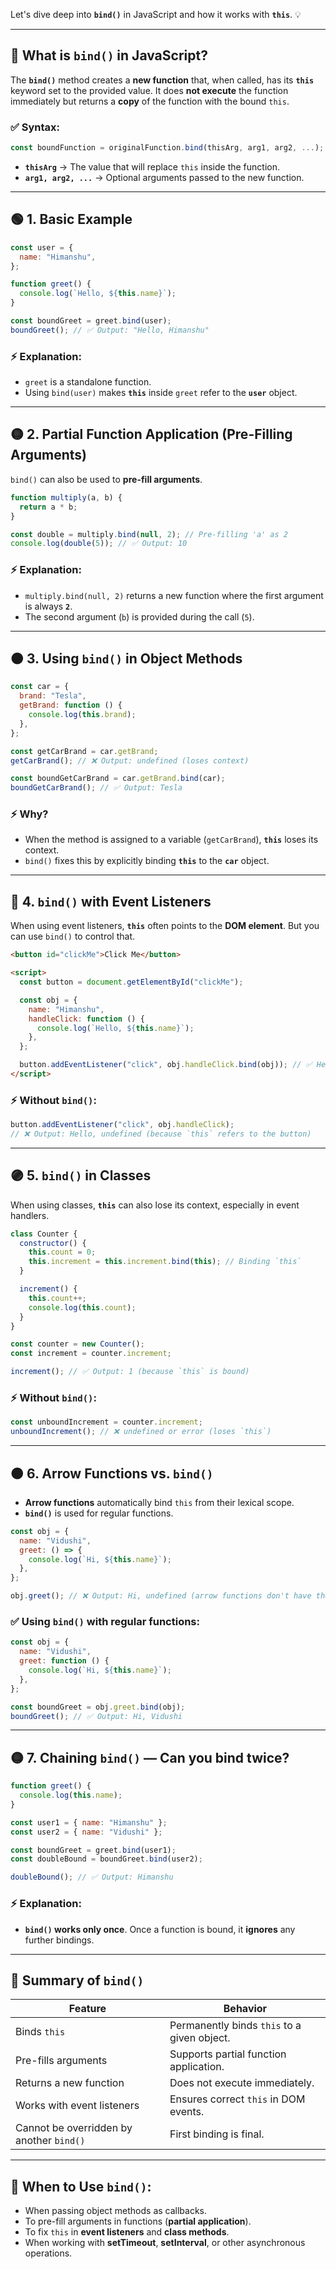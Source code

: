 Let's dive deep into **`bind()`** in JavaScript and how it works with **`this`**. 💡

---

## 🔗 **What is `bind()` in JavaScript?**

The **`bind()`** method creates a **new function** that, when called, has its **`this`** keyword set to the provided value. It does **not execute** the function immediately but returns a **copy** of the function with the bound `this`.

### ✅ **Syntax:**

```javascript
const boundFunction = originalFunction.bind(thisArg, arg1, arg2, ...);
```

- **`thisArg`** → The value that will replace `this` inside the function.
- **`arg1, arg2, ...`** → Optional arguments passed to the new function.

---

## 🟢 **1. Basic Example**

```javascript
const user = {
  name: "Himanshu",
};

function greet() {
  console.log(`Hello, ${this.name}`);
}

const boundGreet = greet.bind(user);
boundGreet(); // ✅ Output: "Hello, Himanshu"
```

### ⚡ **Explanation:**
- `greet` is a standalone function.  
- Using `bind(user)` makes **`this`** inside `greet` refer to the **`user`** object.

---

## 🟡 **2. Partial Function Application (Pre-Filling Arguments)**

`bind()` can also be used to **pre-fill arguments**.

```javascript
function multiply(a, b) {
  return a * b;
}

const double = multiply.bind(null, 2); // Pre-filling 'a' as 2
console.log(double(5)); // ✅ Output: 10
```

### ⚡ **Explanation:**
- `multiply.bind(null, 2)` returns a new function where the first argument is always **`2`**.
- The second argument (`b`) is provided during the call (`5`).

---

## 🟠 **3. Using `bind()` in Object Methods**

```javascript
const car = {
  brand: "Tesla",
  getBrand: function () {
    console.log(this.brand);
  },
};

const getCarBrand = car.getBrand;
getCarBrand(); // ❌ Output: undefined (loses context)

const boundGetCarBrand = car.getBrand.bind(car);
boundGetCarBrand(); // ✅ Output: Tesla
```

### ⚡ **Why?**
- When the method is assigned to a variable (`getCarBrand`), **`this`** loses its context.
- `bind()` fixes this by explicitly binding **`this`** to the **`car`** object.

---

## 🔴 **4. `bind()` with Event Listeners**

When using event listeners, **`this`** often points to the **DOM element**. But you can use `bind()` to control that.

```html
<button id="clickMe">Click Me</button>

<script>
  const button = document.getElementById("clickMe");

  const obj = {
    name: "Himanshu",
    handleClick: function () {
      console.log(`Hello, ${this.name}`);
    },
  };

  button.addEventListener("click", obj.handleClick.bind(obj)); // ✅ Hello, Himanshu
</script>
```

### ⚡ **Without `bind()`:**
```javascript
button.addEventListener("click", obj.handleClick); 
// ❌ Output: Hello, undefined (because `this` refers to the button)
```

---

## 🟣 **5. `bind()` in Classes**

When using classes, **`this`** can also lose its context, especially in event handlers.

```javascript
class Counter {
  constructor() {
    this.count = 0;
    this.increment = this.increment.bind(this); // Binding `this`
  }

  increment() {
    this.count++;
    console.log(this.count);
  }
}

const counter = new Counter();
const increment = counter.increment;

increment(); // ✅ Output: 1 (because `this` is bound)
```

### ⚡ **Without `bind()`:**
```javascript
const unboundIncrement = counter.increment;
unboundIncrement(); // ❌ undefined or error (loses `this`)
```

---

## 🟤 **6. Arrow Functions vs. `bind()`**

- **Arrow functions** automatically bind `this` from their lexical scope.
- **`bind()`** is used for regular functions.

```javascript
const obj = {
  name: "Vidushi",
  greet: () => {
    console.log(`Hi, ${this.name}`);
  },
};

obj.greet(); // ❌ Output: Hi, undefined (arrow functions don't have their own `this`)
```

### ✅ **Using `bind()` with regular functions:**

```javascript
const obj = {
  name: "Vidushi",
  greet: function () {
    console.log(`Hi, ${this.name}`);
  },
};

const boundGreet = obj.greet.bind(obj);
boundGreet(); // ✅ Output: Hi, Vidushi
```

---

## 🟡 **7. Chaining `bind()` — Can you bind twice?**

```javascript
function greet() {
  console.log(this.name);
}

const user1 = { name: "Himanshu" };
const user2 = { name: "Vidushi" };

const boundGreet = greet.bind(user1);
const doubleBound = boundGreet.bind(user2);

doubleBound(); // ✅ Output: Himanshu
```

### ⚡ **Explanation:**
- **`bind()` works only once**. Once a function is bound, it **ignores** any further bindings.

---

## 📌 **Summary of `bind()`**

| **Feature**                      | **Behavior**                                 |
|----------------------------------|----------------------------------------------|
| Binds `this`                     | Permanently binds `this` to a given object. |
| Pre-fills arguments              | Supports partial function application.      |
| Returns a new function           | Does not execute immediately.               |
| Works with event listeners       | Ensures correct `this` in DOM events.       |
| Cannot be overridden by another `bind()` | First binding is final.                     |

---

## 🎯 **When to Use `bind()`:**

- When passing object methods as callbacks.
- To pre-fill arguments in functions (**partial application**).
- To fix `this` in **event listeners** and **class methods**.
- When working with **setTimeout**, **setInterval**, or other asynchronous operations.
